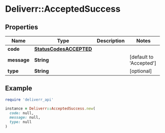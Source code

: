 # Deliverr::AcceptedSuccess

## Properties

| Name | Type | Description | Notes |
| ---- | ---- | ----------- | ----- |
| **code** | [**StatusCodesACCEPTED**](StatusCodesACCEPTED.md) |  |  |
| **message** | **String** |  | [default to &#39;Accepted&#39;] |
| **type** | **String** |  | [optional] |

## Example

```ruby
require 'deliverr_api'

instance = Deliverr::AcceptedSuccess.new(
  code: null,
  message: null,
  type: null
)
```

